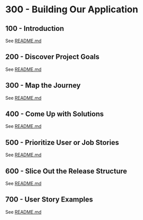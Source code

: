 # 300 - Building Our Application

## 100 - Introduction

See [README.md](./100/README.md)

## 200 - Discover Project Goals

See [README.md](./200/README.md)

## 300 - Map the Journey

See [README.md](./300/README.md)

## 400 - Come Up with Solutions

See [README.md](./400/README.md)

## 500 - Prioritize User or Job Stories

See [README.md](./500/README.md)

## 600 - Slice Out the Release Structure

See [README.md](./600/README.md)

## 700 - User Story Examples

See [README.md](./700/README.md)
